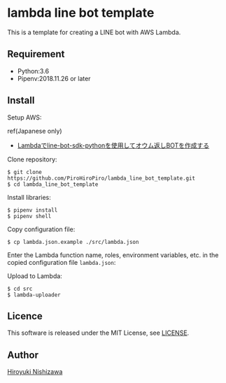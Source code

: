 # lambda line bot template

This is a template for creating a LINE bot with AWS Lambda.

## Requirement

- Python:3.6
- Pipenv:2018.11.26 or later


## Install

Setup AWS:

ref(Japanese only)
- [Lambdaでline-bot-sdk-pythonを使用してオウム返しBOTを作成する](https://qiita.com/konikoni428/items/fd1ab5993bc5526726bb)

Clone repository:

```console
$ git clone https://github.com/PiroHiroPiro/lambda_line_bot_template.git
$ cd lambda_line_bot_template
```

Install libraries:

```console
$ pipenv install
$ pipenv shell
```

Copy configuration file:

```console
$ cp lambda.json.example ./src/lambda.json
```

Enter the Lambda function name, roles, environment variables, etc. in the copied configuration file `lambda.json`:

Upload to Lambda:

```console
$ cd src
$ lambda-uploader
```

## Licence

This software is released under the MIT License, see [LICENSE](https://github.com/PiroHiroPiro/lambda_line_bot_template/blob/master/LICENSE).

## Author

[Hiroyuki Nishizawa](https://github.com/PiroHiroPiro)
